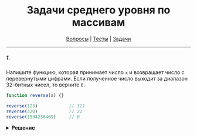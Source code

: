 <div align="center">

# Задачи среднего уровня по массивам

[Вопросы](https://github.com/dollaween/javascript-questions)
|
[Тесты](https://github.com/dollaween/javascript-tests)
|
[Задачи](https://github.com/dollaween/javascript-tasks)

</div>

---

##### 1. 
Напишите функцию, которая принимает число `x` и возвращает число с перевернутыми цифрами. Если полученное число выходит за диапазон 32-битных чисел, то верните `0`.

```javascript
function reverse(x) {}

reverse(123)            // 321
reverse(320)            // 21
reverse(1534236469)     // 0
```

<details><summary><b>Решение</b></summary>
<p>

```javascript
function reverse(n) {
  const sign = n < 0
  let reversed = 0
  n = Math.abs(n)

  while (n) {
    reversed = reversed * 10 + (n % 10)
    n = Math.floor(n/10)
  }

  return reversed > 0x7FFFFFFF ? 0 : sign ? -reversed : reversed
}
```

</p>
</details>
